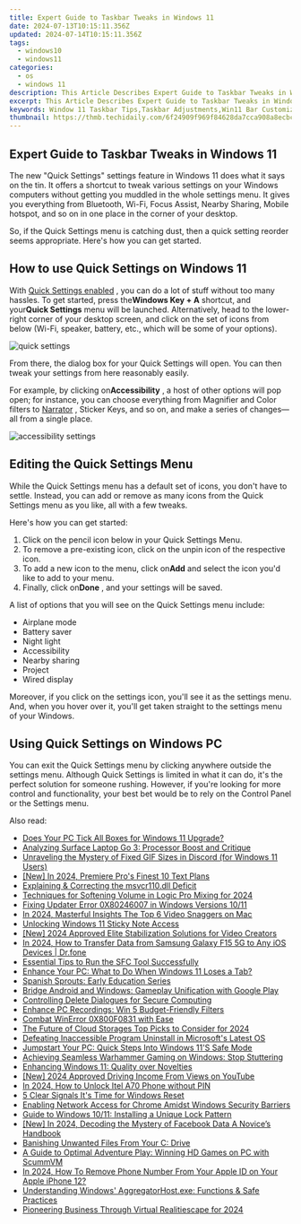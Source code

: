 ```yaml
---
title: Expert Guide to Taskbar Tweaks in Windows 11
date: 2024-07-13T10:15:11.356Z
updated: 2024-07-14T10:15:11.356Z
tags:
  - windows10
  - windows11
categories:
  - os
  - windows 11
description: This Article Describes Expert Guide to Taskbar Tweaks in Windows 11
excerpt: This Article Describes Expert Guide to Taskbar Tweaks in Windows 11
keywords: Window 11 Taskbar Tips,Taskbar Adjustments,Win11 Bar Customization,Taskbar Controls Guide,Tweaking Windows UI,Advanced Taskbar Use,Optimize Win11 Display
thumbnail: https://thmb.techidaily.com/6f24909f969f84628da7cca908a8ecbcf1f1310799ac0e990b393370971b6be4.jpg
---
```


## Expert Guide to Taskbar Tweaks in Windows 11

 The new "Quick Settings" settings feature in Windows 11 does what it says on the tin. It offers a shortcut to tweak various settings on your Windows computers without getting you muddled in the whole settings menu. It gives you everything from Bluetooth, Wi-Fi, Focus Assist, Nearby Sharing, Mobile hotspot, and so on in one place in the corner of your desktop.

 So, if the Quick Settings menu is catching dust, then a quick setting reorder seems appropriate. Here's how you can get started.

## How to use Quick Settings on Windows 11

 With [Quick Settings enabled](https://www.makeuseof.com/windows-11-simple-quick-settings/) , you can do a lot of stuff without too many hassles. To get started, press the**Windows Key + A** shortcut, and your**Quick Settings** menu will be launched. Alternatively, head to the lower-right corner of your desktop screen, and click on the set of icons from below (Wi-Fi, speaker, battery, etc., which will be some of your options).

![quick settings](https://static1.makeuseofimages.com/wordpress/wp-content/uploads/2023/01/quick-settings.JPG)

 From there, the dialog box for your Quick Settings will open. You can then tweak your settings from here reasonably easily.

 For example, by clicking on**Accessibility** , a host of other options will pop open; for instance, you can choose everything from Magnifier and Color filters to [Narrator](https://www.makeuseof.com/beginners-guide-windows-narrator/) , Sticker Keys, and so on, and make a series of changes—all from a single place.

![accessibility settings](https://static1.makeuseofimages.com/wordpress/wp-content/uploads/2023/01/accessibility-settings.JPG)

## Editing the Quick Settings Menu

 While the Quick Settings menu has a default set of icons, you don't have to settle. Instead, you can add or remove as many icons from the Quick Settings menu as you like, all with a few tweaks.

Here's how you can get started:

1. Click on the pencil icon below in your Quick Settings Menu.
2. To remove a pre-existing icon, click on the unpin icon of the respective icon.
3. To add a new icon to the menu, click on**Add** and select the icon you'd like to add to your menu.
4. Finally, click on**Done** , and your settings will be saved.

 A list of options that you will see on the Quick Settings menu include:

* Airplane mode
* Battery saver
* Night light
* Accessibility
* Nearby sharing
* Project
* Wired display

 Moreover, if you click on the settings icon, you'll see it as the settings menu. And, when you hover over it, you'll get taken straight to the settings menu of your Windows.

## Using Quick Settings on Windows PC

 You can exit the Quick Settings menu by clicking anywhere outside the settings menu. Although Quick Settings is limited in what it can do, it's the perfect solution for someone rushing. However, if you're looking for more control and functionality, your best bet would be to rely on the Control Panel or the Settings menu.


<ins class="adsbygoogle"
     style="display:block"
     data-ad-format="autorelaxed"
     data-ad-client="ca-pub-7571918770474297"
     data-ad-slot="1223367746"></ins>



<ins class="adsbygoogle"
     style="display:block"
     data-ad-client="ca-pub-7571918770474297"
     data-ad-slot="8358498916"
     data-ad-format="auto"
     data-full-width-responsive="true"></ins>



<span class="atpl-alsoreadstyle">Also read:</span>
<div><ul>
<li><a href="https://win11.techidaily.com/does-your-pc-tick-all-boxes-for-windows-11-upgrade/"><u>Does Your PC Tick All Boxes for Windows 11 Upgrade?</u></a></li>
<li><a href="https://win11.techidaily.com/analyzing-surface-laptop-go-3-processor-boost-and-critique/"><u>Analyzing Surface Laptop Go 3: Processor Boost and Critique</u></a></li>
<li><a href="https://win11.techidaily.com/unraveling-the-mystery-of-fixed-gif-sizes-in-discord-for-windows-11-users/"><u>Unraveling the Mystery of Fixed GIF Sizes in Discord (for Windows 11 Users)</u></a></li>
<li><a href="https://fox-info.techidaily.com/new-in-2024-premiere-pros-finest-10-text-plans/"><u>[New] In 2024, Premiere Pro's Finest 10 Text Plans</u></a></li>
<li><a href="https://win11.techidaily.com/explaining-and-correcting-the-msvcr110dll-deficit/"><u>Explaining & Correcting the msvcr110.dll Deficit</u></a></li>
<li><a href="https://some-tips.techidaily.com/techniques-for-softening-volume-in-logic-pro-mixing-for-2024/"><u>Techniques for Softening Volume in Logic Pro Mixing for 2024</u></a></li>
<li><a href="https://win11.techidaily.com/fixing-updater-error-0x80246007-in-windows-versions-1011/"><u>Fixing Updater Error 0X80246007 in Windows Versions 10/11</u></a></li>
<li><a href="https://screen-activity-recording.techidaily.com/in-2024-masterful-insights-the-top-6-video-snaggers-on-mac/"><u>In 2024, Masterful Insights  The Top 6 Video Snaggers on Mac</u></a></li>
<li><a href="https://win11.techidaily.com/unlocking-windows-11-sticky-note-access/"><u>Unlocking Windows 11 Sticky Note Access</u></a></li>
<li><a href="https://facebook-record-videos.techidaily.com/new-2024-approved-elite-stabilization-solutions-for-video-creators/"><u>[New] 2024 Approved  Elite Stabilization Solutions for Video Creators</u></a></li>
<li><a href="https://android-transfer.techidaily.com/in-2024-how-to-transfer-data-from-samsung-galaxy-f15-5g-to-any-ios-devices-drfone-by-drfone-transfer-from-android-transfer-from-android/"><u>In 2024, How to Transfer Data from Samsung Galaxy F15 5G to Any iOS Devices | Dr.fone</u></a></li>
<li><a href="https://win11.techidaily.com/essential-tips-to-run-the-sfc-tool-successfully/"><u>Essential Tips to Run the SFC Tool Successfully</u></a></li>
<li><a href="https://win11.techidaily.com/enhance-your-pc-what-to-do-when-windows-11-loses-a-tab/"><u>Enhance Your PC: What to Do When Windows 11 Loses a Tab?</u></a></li>
<li><a href="https://mondly-stories.techidaily.com/spanish-sprouts-early-education-series/"><u>Spanish Sprouts: Early Education Series</u></a></li>
<li><a href="https://win11.techidaily.com/bridge-android-and-windows-gameplay-unification-with-google-play/"><u>Bridge Android and Windows: Gameplay Unification with Google Play</u></a></li>
<li><a href="https://win11.techidaily.com/controlling-delete-dialogues-for-secure-computing/"><u>Controlling Delete Dialogues for Secure Computing</u></a></li>
<li><a href="https://win11.techidaily.com/enhance-pc-recordings-win-5-budget-friendly-filters/"><u>Enhance PC Recordings: Win 5 Budget-Friendly Filters</u></a></li>
<li><a href="https://win11.techidaily.com/combat-winerror-0x800f0831-with-ease/"><u>Combat WinError 0X800F0831 with Ease</u></a></li>
<li><a href="https://some-guidance.techidaily.com/the-future-of-cloud-storages-top-picks-to-consider-for-2024/"><u>The Future of Cloud Storages  Top Picks to Consider for 2024</u></a></li>
<li><a href="https://win11.techidaily.com/defeating-inaccessible-program-uninstall-in-microsofts-latest-os/"><u>Defeating Inaccessible Program Uninstall in Microsoft's Latest OS</u></a></li>
<li><a href="https://win11.techidaily.com/jumpstart-your-pc-quick-steps-into-windows-11s-safe-mode/"><u>Jumpstart Your PC: Quick Steps Into Windows 11'S Safe Mode</u></a></li>
<li><a href="https://win11.techidaily.com/achieving-seamless-warhammer-gaming-on-windows-stop-stuttering/"><u>Achieving Seamless Warhammer Gaming on Windows: Stop Stuttering</u></a></li>
<li><a href="https://win11.techidaily.com/enhancing-windows-11-quality-over-novelties/"><u>Enhancing Windows 11: Quality over Novelties</u></a></li>
<li><a href="https://youtube-sure.techidaily.com/024-approved-driving-income-from-views-on-youtube/"><u>[New] 2024 Approved  Driving Income From Views on YouTube</u></a></li>
<li><a href="https://unlock-android.techidaily.com/in-2024-how-to-unlock-itel-a70-phone-without-pin-by-drfone-android/"><u>In 2024, How to Unlock Itel A70 Phone without PIN</u></a></li>
<li><a href="https://win11.techidaily.com/5-clear-signals-its-time-for-windows-reset/"><u>5 Clear Signals It's Time for Windows Reset</u></a></li>
<li><a href="https://win11.techidaily.com/enabling-network-access-for-chrome-amidst-windows-security-barriers/"><u>Enabling Network Access for Chrome Amidst Windows Security Barriers</u></a></li>
<li><a href="https://win11.techidaily.com/guide-to-windows-1011-installing-a-unique-lock-pattern/"><u>Guide to Windows 10/11: Installing a Unique Lock Pattern</u></a></li>
<li><a href="https://facebook-clips.techidaily.com/new-in-2024-decoding-the-mystery-of-facebook-data-a-novices-handbook/"><u>[New] In 2024, Decoding the Mystery of Facebook Data  A Novice’s Handbook</u></a></li>
<li><a href="https://win11.techidaily.com/banishing-unwanted-files-from-your-c-drive/"><u>Banishing Unwanted Files From Your C: Drive</u></a></li>
<li><a href="https://win11-tips.techidaily.com/a-guide-to-optimal-adventure-play-winning-hd-games-on-pc-with-scummvm/"><u>A Guide to Optimal Adventure Play: Winning HD Games on PC with ScummVM</u></a></li>
<li><a href="https://apple-account.techidaily.com/in-2024-how-to-remove-phone-number-from-your-apple-id-on-your-apple-iphone-12-by-drfone-ios/"><u>In 2024, How To Remove Phone Number From Your Apple ID on Your Apple iPhone 12?</u></a></li>
<li><a href="https://win11.techidaily.com/understanding-windows-aggregatorhostexe-functions-and-safe-practices/"><u>Understanding Windows' AggregatorHost.exe: Functions & Safe Practices</u></a></li>
<li><a href="https://extra-approaches.techidaily.com/pioneering-business-through-virtual-realitiescape-for-2024/"><u>Pioneering Business Through Virtual Realitiescape for 2024</u></a></li>
</ul></div>
